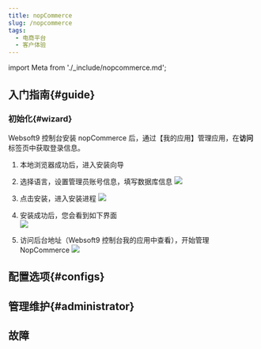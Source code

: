 ```yaml
---
title: nopCommerce
slug: /nopcommerce
tags:
  - 电商平台
  - 客户体验
---
```


import Meta from './_include/nopcommerce.md';

<Meta name="meta" />

## 入门指南{#guide}

### 初始化{#wizard}

Websoft9 控制台安装 nopCommerce 后，通过【我的应用】管理应用，在**访问**标签页中获取登录信息。  

1. 本地浏览器成功后，进入安装向导
    
2. 选择语言，设置管理员账号信息，填写数据库信息
   ![](http://libs.websoft9.com/Websoft9/DocsPicture/en/nopcommerce/nopcommerce-install-websoft9.png)

3. 点击安装，进入安装进程
   ![](http://libs.websoft9.com/Websoft9/DocsPicture/en/nopcommerce/nopcommerce-intalling-websoft9.png)

4. 安装成功后，您会看到如下界面  
   ![](http://libs.websoft9.com/Websoft9/DocsPicture/en/nopcommerce/nopcommerce-front-websoft9.png)

5. 访问后台地址（Websoft9 控制台我的应用中查看），开始管理 NopCommerce
   ![](http://libs.websoft9.com/Websoft9/DocsPicture/en/nopcommerce/nopcommerce-backend-websoft9.png)

## 配置选项{#configs}

## 管理维护{#administrator}

## 故障